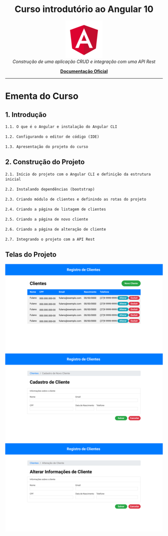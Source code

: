 <h1 align="center">Curso introdutório ao Angular 10</h1>

<p align="center">
  <img src="images/angular.png" alt="angular-logo" width="120px" height="120px"/>
  <br>
  <i>Construção de uma aplicação CRUD e integração com uma API Rest</i>
  <br>
</p>

<p align="center">
  <a href="https://www.angular.io"><strong>Documentação Oficial</strong></a>
  <br>
</p>

<hr>

# Ementa do Curso

## 1. Introdução

    1.1. O que é o Angular e instalação do Angular CLI
    
    1.2. Configurando o editor de código (IDE)
    
    1.3. Apresentação do projeto do curso

## 2. Construção do Projeto

    2.1. Início do projeto com o Angular CLI e definição da estrutura inicial
    
    2.2. Instalando dependências (bootstrap)
    
    2.3. Criando módulo de clientes e definindo as rotas do projeto
    
    2.4. Criando a página de listagem de clientes
    
    2.5. Criando a página de novo cliente
    
    2.6. Criando a página de alteração de cliente
    
    2.7. Integrando o projeto com a API Rest

## Telas do Projeto

![Listagem de Clientes](images/UI/Listagem-de-clientes.png)
![Cadastro de Cliente](images/UI/Cadastro-de-cliente.png)
![Alteração de Cliente](images/UI/Alteracao-de-cliente.png)
